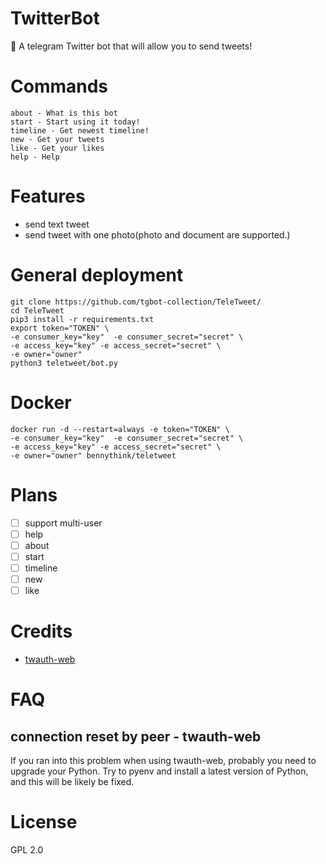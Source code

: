 # TwitterBot
🦉 A telegram Twitter bot that will allow you to send tweets!

# Commands
```
about - What is this bot
start - Start using it today!
timeline - Get newest timeline!
new - Get your tweets
like - Get your likes
help - Help
```
# Features
* send text tweet
* send tweet with one photo(photo and document are supported.)

# General deployment
```shell script
git clone https://github.com/tgbot-collection/TeleTweet/
cd TeleTweet
pip3 install -r requirements.txt
export token="TOKEN" \
-e consumer_key="key"  -e consumer_secret="secret" \
-e access_key="key" -e access_secret="secret" \
-e owner="owner"
python3 teletweet/bot.py
```

# Docker
```shell script
docker run -d --restart=always -e token="TOKEN" \
-e consumer_key="key"  -e consumer_secret="secret" \
-e access_key="key" -e access_secret="secret" \
-e owner="owner" bennythink/teletweet
```

# Plans
- [ ] support multi-user
- [ ] help
- [ ] about
- [ ] start
- [ ] timeline
- [ ] new
- [ ] like

# Credits
* [twauth-web](https://github.com/twitterdev/twauth-web)


# FAQ
## connection reset by peer - twauth-web
If you ran into this problem when using twauth-web, probably you need to upgrade your Python.
Try to pyenv and install a latest version of Python, and this will be likely be fixed.

# License
GPL 2.0
